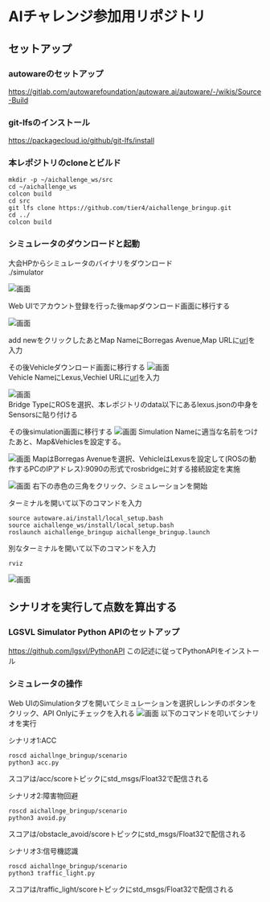# AIチャレンジ参加用リポジトリ
## セットアップ
### autowareのセットアップ
https://gitlab.com/autowarefoundation/autoware.ai/autoware/-/wikis/Source-Build  
### git-lfsのインストール
https://packagecloud.io/github/git-lfs/install  
### 本レポジトリのcloneとビルド
```
mkdir -p ~/aichallenge_ws/src  
cd ~/aichallenge_ws  
colcon build  
cd src  
git lfs clone https://github.com/tier4/aichallenge_bringup.git  
cd ../  
colcon build
```
### シミュレータのダウンロードと起動
大会HPからシミュレータのバイナリをダウンロード  
./simulator  

![画面](/image/initial.png)  

Web UIでアカウント登録を行った後mapダウンロード画面に移行する　　

![画面](/image/map.png)  

add newをクリックしたあとMap NameにBorregas Avenue,Map URLに[url](https://assets.lgsvlsimulator.com/513316ab0ed5896f91cf7e6ff4e138b068993626/environment_BorregasAve)を入力

その後Vehicleダウンロード画面に移行する
![画面](/image/vehicle.png)  
Vehicle NameにLexus,Vechiel URLに[url](https://assets.lgsvlsimulator.com/aa4f921b6d4a48c6da8f7a88496a5daeca075da9/vehicle_Lexus2016RXHybrid)を入力

![画面](/image/setting.png)  
Bridge TypeにROSを選択、本レポジトリのdata以下にあるlexus.jsonの中身をSensorsに貼り付ける

その後simulation画面に移行する
![画面](/image/simulation_general.png)
Simulation Nameに適当な名前をつけたあと、Map&Vehiclesを設定する。

![画面](/image/simulation_map_vehicles.png)
MapはBorregas Avenueを選択、VehicleはLexusを設定して(ROSの動作するPCのIPアドレス):9090の形式でrosbridgeに対する接続設定を実施

![画面](/image/simulation_run.png)
右下の赤色の三角をクリック、シミュレーションを開始

ターミナルを開いて以下のコマンドを入力  
```
source autoware.ai/install/local_setup.bash  
source aichallenge_ws/install/local_setup.bash  
roslaunch aichallenge_bringup aichallenge_bringup.launch
```

別なターミナルを開いて以下のコマンドを入力
```
rviz
```
![画面](/image/rviz.png)

## シナリオを実行して点数を算出する
### LGSVL Simulator Python APIのセットアップ
https://github.com/lgsvl/PythonAPI
この記述に従ってPythonAPIをインストール

### シミュレータの操作
Web UIのSimulationタブを開いてシミュレーションを選択しレンチのボタンをクリック、API Onlyにチェックを入れる
![画面](/image/simulator_scenario.png)
以下のコマンドを叩いてシナリオを実行

シナリオ1:ACC
```
roscd aichallnge_bringup/scenario
python3 acc.py
```
スコアは/acc/scoreトピックにstd_msgs/Float32で配信される

シナリオ2:障害物回避
```
roscd aichallnge_bringup/scenario
python3 avoid.py
```
スコアは/obstacle_avoid/scoreトピックにstd_msgs/Float32で配信される

シナリオ3:信号機認識
```
roscd aichallnge_bringup/scenario
python3 traffic_light.py
```
スコアは/traffic_light/scoreトピックにstd_msgs/Float32で配信される